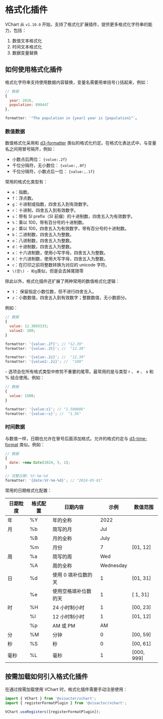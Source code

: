 # 格式化插件

VChart 从 `v1.10.0` 开始，支持了格式化扩展插件，提供更多格式化字符串的能力，包括：

1. 数值文本格式化
2. 时间文本格式化
3. 数据变量替换

## 如何使用格式化插件

格式化字符串支持使用数据内容替换，变量名需要用单括号`{}`括起来，例如：

```js
// 数据
{
  year: 2016,
  population: 899447
},

formatter: `"The population in {year} year is {population}"`。
```

### 数值数据

数值格式化采用和 [d3-formatter](https://d3js.org/d3-format) 类似的格式化约定。在格式化表达式中，与变量名之间用冒号隔开，例如：

- 小数点后两位： `{value:.2f}`
- 千位分隔符，无小数位： `{value:,.0f}`
- 千位分隔符，小数点后一位： `{value:,.1f}`

常用的格式化类型有：

- `e`：指数。
- `f`：浮点数。
- `g`：十进制或指数，四舍五入到有效数字。
- `r`：十进制，四舍五入到有效数字。
- `s`：带有 SI prefix（SI 前缀）的十进制数，四舍五入为有效数字。
- `%`：乘以 100，带有百分号的十进制数。
- `p`：乘以 100，四舍五入为有效数字，带有百分号的十进制数。
- `b`：二进制数，四舍五入为整数。
- `o`：八进制数，四舍五入为整数。
- `d`：十进制数，四舍五入为整数。
- `x`：十六进制数，使用小写字母，四舍五入为整数。
- `X`：十六进制数，使用大写字母，四舍五入为整数。
- `c`：在打印之前将整数转换为对应的 unicode 字符。
- ​`\(空\) - 和g`类似，但是会去掉尾随零

除此以外，格式化插件还扩展了两种常用的数值格式化逻辑：

- `t`： 保留指定小数位数，但不进行四舍五入。
- `z`：小数数值，四舍五入到有效数字；整数数值，无小数部分。

例如：

```js
// 数据
{
  value: 12.3893333;
  value2: 100;
}

formatter: '{value:.2f}'; // "12.39"
formatter: '{value:.2t}'; //  "12.38"

formatter: '{value:.2z}'; //  "12.39"
formatter: '{value2:.2z}'; //  "100"
```

`~` 选项会在所有格式类型中修剪不重要的尾零。最常用的是与类型 r 、 e 、 s 和 % 结合使用。例如：

```js
// 数据
{
  value: 1500;
}

formatter: '{value:s}'; // "1.50000k"
formatter: '{value:~s}'; //  "1.5k"
```

### 时间数据

与数值一样，日期也允许在冒号后面添加格式。允许的格式约定与 [d3-time-format](https://d3js.org/d3-time-format) 类似。例如：

```js
// 数据
{
  date: +new Date(2024, 5, 1);
}

// 完整日期: %Y-%m-%d
formatter: '{date:%Y-%m-%d}'; // "2024-05-01"
```

常用的日期格式化配置：

| **日期粒度** | **格式配置** | **日期内容**         | **示例**  | **数值范围** |
| ------------ | ------------ | -------------------- | --------- | ------------ |
| 年           | %Y           | 年的全称             | 2022      |              |
| 月           | %b           | 简写的月             | Jul       |              |
|              | %B           | 月的全称             | July      |              |
|              | %m           | 月份                 | 7         | [01, 12]     |
| 周           | %a           | 简写的周             | Wed       |              |
|              | %A           | 周的全称             | Wednesday |              |
| 日           | %d           | 使用 0 填补位数的天  | 1         | [01, 31]     |
|              | %e           | 使用空格填补位数的天 | 1         | [ 1, 31]     |
| 时           | %H           | 24 小时制小时        | 1         | [00, 23]     |
|              | %I           | 12 小时制小时        | 1         | [01, 12]     |
|              | %p           | AM 或 PM             | AM        |              |
| 分           | %M           | 分钟                 | 0         | [00, 59]     |
| 秒           | %S           | 秒                   | 0         | [00, 61]     |
| 毫秒         | %L           | 毫秒                 | 1         | [000, 999]   |

## 按需加载如何引入格式化插件

在通过按需加载使用 VChart 时，格式化插件需要手动注册使用：

```js
import { VChart } from '@visactor/vchart';
import { registerFormatPlugin } from '@visactor/vchart';

VChart.useRegisters([registerFormatPlugin]);
```
